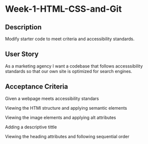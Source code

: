 # Week-1-HTML-CSS-and-Git
## Description
Modify starter code to meet criteria and accessibility standards.

## User Story
As a marketing agency I want a codebase that follows accesssibility standards
so that our own site is optimized for search engines.

## Acceptance Criteria
Given a webpage meets accessibility standars

Viewing the HTMl structure and applying semantic elements

Viewing the image elements and applying alt attributes

Adding a descriptive tittle

Viewing the heading attributes and following sequential order
